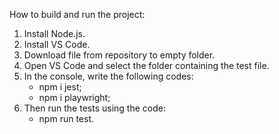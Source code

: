 How to build and run the project:
1. Install Node.js.
2. Install VS Code.
3. Download file from repository to empty folder.
4. Open VS Code and select the folder containing the test file.
5. In the console, write the following codes:
   - npm i jest;
   - npm i playwright;
6. Then run the tests using the code:
   - npm run test.  
